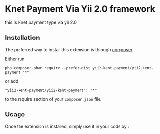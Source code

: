 Knet Payment Via Yii 2.0 framework
==================================
this is Knet payment type via yii 2.0

Installation
------------

The preferred way to install this extension is through [composer](http://getcomposer.org/download/).

Either run

```
php composer.phar require --prefer-dist yii2-kent-payment/yii2-kent-payment "*"
```

or add

```
"yii2-kent-payment/yii2-kent-payment": "*"
```

to the require section of your `composer.json` file.


Usage
-----

Once the extension is installed, simply use it in your code by  :

 